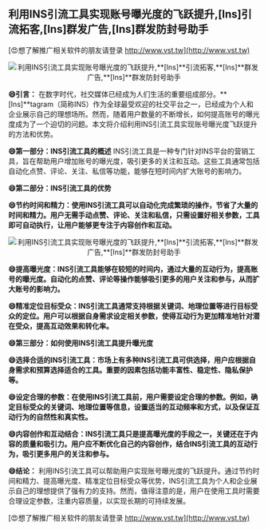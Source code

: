 ## **利用INS引流工具实现账号曝光度的飞跃提升,**[Ins]**引流拓客,**[Ins]**群发广告,**[Ins]**群发防封号助手**

[😍想了解推广相关软件的朋友请登录 http://www.vst.tw](http://www.vst.tw)

 <center><img src="https://vst.tw/MP4/tuiguang/png/6.png" alt="利用INS引流工具实现账号曝光度的飞跃提升,**[Ins]**引流拓客,**[Ins]**群发广告,**[Ins]**群发防封号助手"></center>

**😄引言：**
在数字时代，社交媒体已经成为人们生活的重要组成部分。**[Ins]**tagram（简称INS）作为全球最受欢迎的社交平台之一，已经成为个人和企业展示自己的理想场所。然而，随着用户数量的不断增长，如何提高账号的曝光度成为了一个迫切的问题。本文将介绍利用INS引流工具实现账号曝光度飞跃提升的方法和优势。

**😄第一部分：INS引流工具的概述**
INS引流工具是一种专门针对INS平台的营销工具，旨在帮助用户增加账号的曝光度，吸引更多的关注和互动。这些工具通常包括自动化点赞、评论、关注、私信等功能，能够在短时间内扩大账号的影响力。

**😄第二部分：INS引流工具的优势**

**😄节约时间和精力：使用INS引流工具可以自动化完成繁琐的操作，节省了大量的时间和精力。用户无需手动点赞、评论、关注和私信，只需设置好相关参数，工具即可自动执行，让用户能够更专注于内容创作和互动。**

 <center><img src="https://vst.tw/MP4/tuiguang/png/7.png" alt="利用INS引流工具实现账号曝光度的飞跃提升,**[Ins]**引流拓客,**[Ins]**群发广告,**[Ins]**群发防封号助手"></center>

**😄提高曝光度：INS引流工具能够在较短的时间内，通过大量的互动行为，提高账号的曝光度。自动化的点赞、评论等操作能够吸引更多的用户关注和参与，从而扩大账号的影响力。**

**😄精准定位目标受众：INS引流工具通常支持根据关键词、地理位置等进行目标受众的定位。用户可以根据自身需求设定相关参数，使得互动行为更加精准地针对潜在受众，提高互动效果和转化率。**

**😄第三部分：如何使用INS引流工具提升曝光度**

**😄选择合适的INS引流工具：市场上有多种INS引流工具可供选择，用户应根据自身需求和预算选择适合的工具。重要的因素包括功能丰富性、稳定性、隐私保护等。**

**😄设定合理的参数：在使用INS引流工具前，用户需要设定合理的参数。例如，确定目标受众的关键词、地理位置等信息，设置适当的互动频率和方式，以及保证互动行为的自然性和真实性。**

**😄内容创作和互动结合：INS引流工具只是提高曝光度的手段之一，关键还在于内容的质量和吸引力。用户应不断优化自己的内容创作，结合INS引流工具的互动行为，吸引更多用户的关注和参与。**

**😄结论：**
利用INS引流工具可以帮助用户实现账号曝光度的飞跃提升。通过节约时间和精力、提高曝光度、精准定位目标受众等优势，INS引流工具为个人和企业展示自己的理想提供了强有力的支持。然而，值得注意的是，用户在使用工具时需要合理设定参数，注重内容质量，以实现长期的可持续发展。

[😍想了解推广相关软件的朋友请登录 http://www.vst.tw](http://www.vst.tw)



